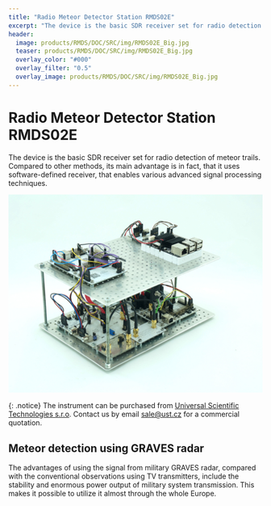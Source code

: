 ```yaml
---
title: "Radio Meteor Detector Station RMDS02E"
excerpt: "The device is the basic SDR receiver set for radio detection of meteor trails. Compared to other methods, its main advantage is in fact, that it uses software-defined receiver, that enables various advanced signal processing techniques."
header:
  image: products/RMDS/DOC/SRC/img/RMDS02E_Big.jpg
  teaser: products/RMDS/DOC/SRC/img/RMDS02E_Big.jpg
  overlay_color: "#000"
  overlay_filter: "0.5"
  overlay_image: products/RMDS/DOC/SRC/img/RMDS02E_Big.jpg
---
```


# Radio Meteor Detector Station RMDS02E

The device is the basic SDR receiver set for radio detection of meteor trails. Compared to other methods, its main advantage is in fact, that it uses software-defined receiver, that enables various advanced signal processing techniques.

![RMDS02E Station](https://raw.githubusercontent.com/bolidozor/RMDS/master/DOC/SRC/img/RMDS02E_Big.jpg "RMDS02E station")

{: .notice}
The instrument can be purchased from [Universal Scientific Technologies s.r.o](http://www.ust.cz). Contact us by email sale@ust.cz for a commercial quotation.

## Meteor detection using GRAVES radar

The advantages of using the signal from military GRAVES radar, compared with the conventional observations using TV transmitters, include the stability and enormous power output of military system transmission. This makes it possible to utilize it almost through the whole Europe.


